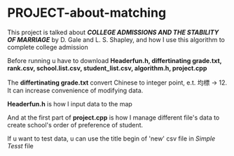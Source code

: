 # PROJECT-about-matching
This project is talked about ***COLLEGE ADMISSIONS AND THE STABILITY OF MARRIAGE*** by  D. Gale and L. S. Shapley, and how I use this algorithm to complete college admission

Before running u have to download **Headerfun.h, differtinating grade.txt, rank.csv, school.list.csv, student_list.csv, algorithm.h, project.cpp**

The **differtinating grade.txt** convert Chinese to integer point, e.t. 均標 -> 12. It can increase convenience of modifying data.

**Headerfun.h** is how I input data to the map

And at the first part of **project.cpp** is how I manage different file's data to create school's order of preference of student.

If u want to test data, u can use the title begin of 'new' csv file in *Simple Tesst* file
